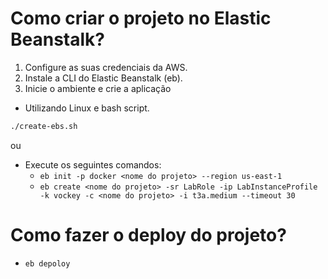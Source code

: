 # Como criar o projeto no Elastic Beanstalk?

1. Configure as suas credenciais da AWS.
2. Instale a CLI do Elastic Beanstalk (eb).
3. Inicie o ambiente e crie a aplicação

- Utilizando Linux e bash script.
```sh
./create-ebs.sh
```
ou
- Execute os seguintes comandos:
    - `eb init -p docker <nome do projeto> --region us-east-1`
    - `eb create <nome do projeto> -sr LabRole -ip LabInstanceProfile -k vockey -c <nome do projeto> -i t3a.medium --timeout 30`

# Como fazer o deploy do projeto?
- `eb depoloy`
